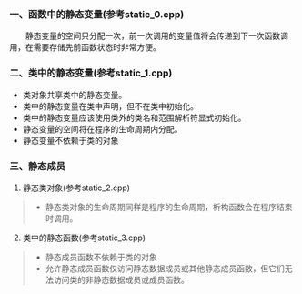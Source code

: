 ### 一、函数中的静态变量(参考static_0.cpp)
&emsp;&emsp;静态变量的空间只分配一次，前一次调用的变量值将会传递到下一次函数调用，在需要存储先前函数状态时非常方便。

### 二、类中的静态变量(参考static_1.cpp)
- 类对象共享类中的静态变量。
- 类中的静态变量在类中声明，但不在类中初始化。
- 类中的静态变量应该使用类外的类名和范围解析符显式初始化。
- 静态变量的空间将在程序的生命周期内分配。
- 静态变量不依赖于类的对象

### 三、静态成员
1. 静态类对象(参考static_2.cpp)
> - 静态类对象的生命周期同样是程序的生命周期，析构函数会在程序结束时调用。
2. 类中的静态函数(参考static_3.cpp)
> - 静态成员函数不依赖于类的对象
> - 允许静态成员函数仅访问静态数据成员或其他静态成员函数，但它们无法访问类的非静态数据成员或成员函数。